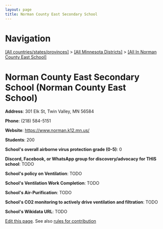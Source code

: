 ```yaml
---
layout: page
title: Norman County East Secondary School
---
```

# Navigation

[[All countries/states/provinces]](../../..) > [[All Minnesota Districts]](../..) > [[All In Norman County East School]](..)

# Norman County East Secondary School (Norman County East School)

**Address**: 301 Elk St, Twin Valley, MN 56584

**Phone**: (218) 584-5151

**Website**: <https://www.norman.k12.mn.us/>

**Students**: 200

**School's overall airborne virus protection grade (0-5)**: 0

**Discord, Facebook, or WhatsApp group for discovery/advocacy for THIS school**: TODO

**School's policy on Ventilation**: TODO

**School's Ventilation Work Completion**: TODO

**School's Air-Purification**: TODO

**School's CO2 monitoring to actively drive ventilation and filtration**: TODO

**School's Wikidata URL**: TODO


[Edit this page](https://github.com/ventilate-schools/MN/edit/main/./Norman_County_East_School/Norman_County_East_Secondary_School.md). See also [rules for contribution](../../../contribution-rules/)